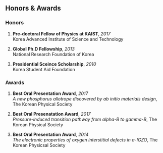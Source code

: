 ## Honors & Awards

### Honors

1. **Pre-doctoral Fellow of Physics at KAIST**, *2017*   
  Korea Advanced Institute of Science and Technology  

1. **Global Ph.D Fellowship**, *2013*  
  National Research Foundation of Korea   

1. **Presidential Sceince Scholarship**, *2010*    
  Korea Student Aid Foundation  


### Awards

1. **Best Oral Presentation Award**, *2017*    
  *A new phosphorus allotrope discovered by ab initio materials design*, The Korean Physical Society   

1. **Best Oral Presenatation Award**, *2017*   
  *Pressure-induced transition pathway from alpha-B to gamma-B*, The Korean Physical Society   

1. **Best Oral Presentation Award**, *2014*  
  *The electronic properties of oxygen interstitial defects in a-IGZO*, The Korean Physicsal Society   
